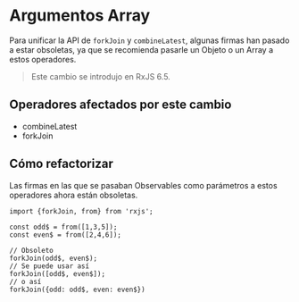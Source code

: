 # Argumentos Array

Para unificar la API de `forkJoin` y `combineLatest`, algunas firmas han pasado a estar obsoletas, ya que se recomienda pasarle un Objeto o un Array a estos operadores.

> Este cambio se introdujo en RxJS 6.5.

## Operadores afectados por este cambio

- combineLatest
- forkJoin

## Cómo refactorizar

Las firmas en las que se pasaban Observables como parámetros a estos operadores ahora están obsoletas.

```
import {forkJoin, from} from 'rxjs';

const odd$ = from([1,3,5]);
const even$ = from([2,4,6]);

// Obsoleto
forkJoin(odd$, even$);
// Se puede usar así
forkJoin([odd$, even$]);
// o así
forkJoin({odd: odd$, even: even$})
```
